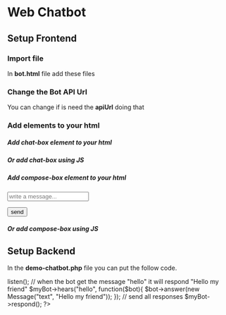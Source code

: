 # Web Chatbot

## Setup Frontend

### Import file
In **bot.html** file add these files

<link rel="stylesheet" href="assets/css/julia.css">

<script src="https://ajax.googleapis.com/ajax/libs/jquery/3.4.1/jquery.min.js"></script>

<script src="assets/js/julia.js"></script>

### Change the Bot API Url
You can change if is need the **apiUrl** doing that

<script>

	Julia.apiUrl = "api/demo-chatbot.php";

</script>

### Add elements to your html

##### Add chat-box element to your html

<div class="chat-box">
</div>

##### Or add chat-box using JS
<div class="chat-container"></div>

<script>
	Julia.addChatBox(".chat-container");
</script>

##### Add compose-box element to your html

<div class="compose-box">

<div class="input-group mb-3">

<input type="text" class="form-control" placeholder="write a message...">

<div class="input-group-append">

<button class="btn btn-primary" type="submit">send</button>

</div>

</div>

</div>

##### Or add compose-box using JS
<div class="compose-container"></div>

<script>
	Julia.addComposeBox(".compose-container");
</script>


## Setup Backend
In the **demo-chatbot.php** file you can put the follow code.

<?php

include "../lib/WebBot.php";

use Julia\WebBot;

use Julia\Message;

// create the bot
$myBot = new WebBot();

// handle the received message
$myBot->listen();

// when the bot get the message "hello" it will respond "Hello my friend"
$myBot->hears("hello", function($bot){

$bot->answer(new Message("text", "Hello my friend"));

});

// send all responses
$myBot->respond();

?>
